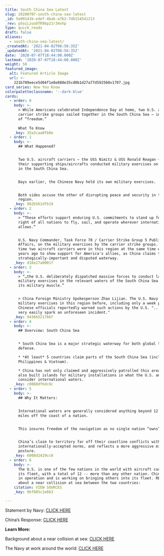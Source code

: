 ```yaml
---
title: South China Sea Latest
slug: 20200707-south-china-sea-latest
_id: 5e09141b-edef-4bab-a7b2-7d6154541213
_rev: p5oiLzuoOfR9bp21r34xhp
type: quick_reads
draft: false
aliases:
  - south-china-sea-latest/
_createdAt: '2021-04-02T06:56:35Z'
_updatedAt: '2021-04-02T06:56:35Z'
date: '2020-07-07T18:44:00.000Z'
lastmod: '2020-07-07T18:44:00.000Z'
weight: 50
featured_image:
  alt: Featured Article Image
  url: >-
    221b789eece5d04f1e8e888e35cd0b1d27a77d592560x1707.jpg
card_series: Now You Know
colorpaletteclassname: '--dark-blue'
cards:
  - order: 0
    body: >-
      > While Americans celebrated Independence Day at home, two U.S. aircraft
      carrier strike groups sailed together in the South China Sea — in the name
      of “freedom.”  
        
      What To Know
    _key: 35a3caa0fb0e
  - order: 1
    body: >-
      ## What Happened?


      Two U.S. aircraft carriers – the USS Nimitz & USS Ronald Reagan – and
      their supporting ships/aircrafts conducted military exercises on July 4th
      in the South China Sea.


      Days earlier, the Chinese Navy held its own military exercises.


      Both sides accuse the other of disrupting peace and security in the
      region.
    _key: 982b561dfb19
  - order: 2
    body: >-
      > “These efforts support enduring U.S. commitments to stand up for the
      right of all nations to fly, sail, and operate wherever international law
      allows.”


      U.S. Navy Commander, Task Force 70 / Carrier Strike Group 5 Public
      Affairs, on the military exercises by the carrier strike groups. The last
      time two aircraft carriers were in this region at the same time was 4
      years ago to show support for America's allies, as China claims this
      strategically-important and disputed waterway.
    _key: d16e27a0001f
  - order: 3
    body: >-
      > “…the U.S. deliberately dispatched massive forces to conduct large-scale
      military exercises in the relevant waters of the South China Sea to flex
      its military muscle.”


      > China Foreign Ministry Spokesperson Zhao Lijian. The U.S. Navy has held
      military exercises in this region before, including only a week prior.
      Chinese officials reportedly warned such actions by the U.S. "...could
      very easily spark an unforeseen incident."
    _key: 9436b521766f
  - order: 4
    body: >-
      ## Overview: South China Sea


      * South China Sea is a major strategic waterway for both global trade AND
      defense.

      * *At least* 5 countries claim parts of the South China Sea (including
      Philippines & Vietnam).

      * China has not only claimed and aggressively patrolled this area, but
      also built islands for military installations in what the U.S. and others
      consider international waters.
    _key: c0088df6dc8c
  - order: 5
    body: >-
      ## Why It Matters:


      International waters are generally considered anything beyond 12 nautical
      miles off the coast of a nation.


      This insures freedom of the navigation as no single nation “owns” the sea.


      China’s claim to territory far off their coastline conflicts with
      internationally-accepted norms, and reflects a more aggressive military
      posture.
    _key: 6008d2429cc0
  - order: 6
    body: >-
      The U.S. is one of the few nations in the world with aircraft carriers in
      its fleet, with a total of 12 -- more than any other nation. China has two
      in operation and is working on bringing others into its fleet. READ MORE
      about a near collision at sea between the two countries:
    citation: VIEW SOURCES
    _key: 9bf805c1e6b3

---
```

Statement by Navy: [CLICK HERE](https://www.c7f.navy.mil/Media/News/Display/Article/2246767/dual-carrier-strike-groups-reinforce-us-commitment-to-freedom/)

China’s Response: [CLICK HERE](https://apnews.com/32fc5236dcb29f8d50a38e83b170861c)

**Learn More:**

Background about a near collision at sea: [CLICK HERE](https://smarthernews.com/18-10-07-china/)

The Navy at work around the world: [CLICK HERE](https://www.smarthernews.com/where-are-the-warships/)